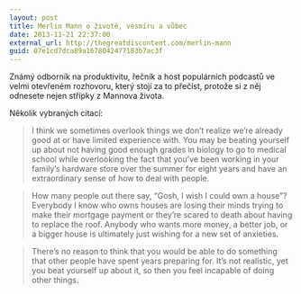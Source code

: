 ```yaml
---
layout: post
title: Merlin Mann o životě, vesmíru a vůbec
date: 2013-11-21 22:37:00
external_url: http://thegreatdiscontent.com/merlin-mann
guid: 07e1cd7dca89a1678042477183b7ac3f
---
```


Známý odborník na produktivitu, řečník a host populárních podcastů ve velmi otevřeném rozhovoru, který stojí za to přečíst, protože si z něj odnesete nejen střípky z Mannova života.

Několik vybraných citací:

> I think we sometimes overlook things we don’t realize we’re already good at or have limited experience with. You may be beating yourself up about not having good enough grades in biology to go to medical school while overlooking the fact that you’ve been working in your family’s hardware store over the summer for eight years and have an extraordinary sense of how to deal with people.

> How many people out there say, “Gosh, I wish I could own a house”? Everybody I know who owns houses are losing their minds trying to make their mortgage payment or they’re scared to death about having to replace the roof. Anybody who wants more money, a better job, or a bigger house is ultimately just wishing for a new set of anxieties.

> There’s no reason to think that you would be able to do something that other people have spent years preparing for. It’s not realistic, yet you beat yourself up about it, so then you feel incapable of doing other things.
